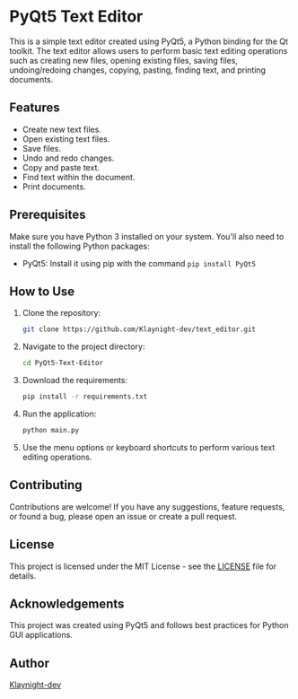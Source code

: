 # PyQt5 Text Editor

This is a simple text editor created using PyQt5, a Python binding for the Qt toolkit. The text editor allows users to perform basic text editing operations such as creating new files, opening existing files, saving files, undoing/redoing changes, copying, pasting, finding text, and printing documents.

## Features

- Create new text files.
- Open existing text files.
- Save files.
- Undo and redo changes.
- Copy and paste text.
- Find text within the document.
- Print documents.

## Prerequisites

Make sure you have Python 3 installed on your system. You'll also need to install the following Python packages:

- PyQt5: Install it using pip with the command `pip install PyQt5`

## How to Use

1. Clone the repository:

   ```bash
   git clone https://github.com/Klaynight-dev/text_editor.git
   ```

2. Navigate to the project directory:

   ```bash
   cd PyQt5-Text-Editor
   ```

3. Download the requirements:

   ```bash
   pip install -r requirements.txt
   ```

5. Run the application:

   ```bash
   python main.py
   ```

4. Use the menu options or keyboard shortcuts to perform various text editing operations.

## Contributing

Contributions are welcome! If you have any suggestions, feature requests, or found a bug, please open an issue or create a pull request.

## License

This project is licensed under the MIT License - see the [LICENSE](LICENSE) file for details.

## Acknowledgements

This project was created using PyQt5 and follows best practices for Python GUI applications.

## Author

[Klaynight-dev](https://github.com/klaynight-dev)
